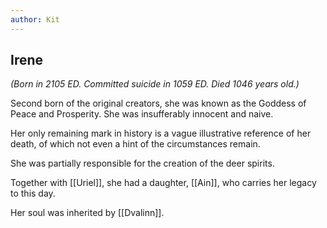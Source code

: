 ```yaml
---
author: Kit
---
```

## Irene 

*(Born in 2105 ED. Committed suicide in 1059 ED. Died 1046 years old.)*

Second born of the original creators, she was known as the Goddess of Peace and Prosperity. She was insufferably innocent and naive. 

Her only remaining mark in history is a vague illustrative reference of her death, of which not even a hint of the circumstances remain. 

She was partially responsible for the creation of the deer spirits. 

Together with [[Uriel]], she had a daughter, [[Ain]], who carries her legacy to this day.

Her soul was inherited by [[Dvalinn]].